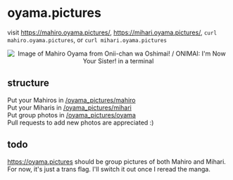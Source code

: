 # oyama.pictures

visit https://mahiro.oyama.pictures/, https://mihari.oyama.pictures/, `curl mahiro.oyama.pictures`, or `curl mihari.oyama.pictures`

<p align="center">
  
<img src="https://github.com/nbitzz/oyama.pictures/assets/77242831/02461126-82a9-4ef3-a292-2cf8fa558250" alt="Image of Mahiro Oyama from Onii-chan wa Oshimai! / ONIMAI: I'm Now Your Sister! in a terminal">

</p>

## structure

Put your Mahiros in [/oyama_pictures/mahiro](/oyama_pictures/mahiro)<br />
Put your Miharis in [/oyama_pictures/mihari](/oyama_pictures/mihari)<br />
Put group photos in [/oyama_pictures/oyama](/oyama_pictures/oyama)<br />
Pull requests to add new photos are appreciated :)

## todo

https://oyama.pictures should be group pictures of both Mahiro and Mihari.<br />
For now, it's just a trans flag. I'll switch it out once I reread the manga.
